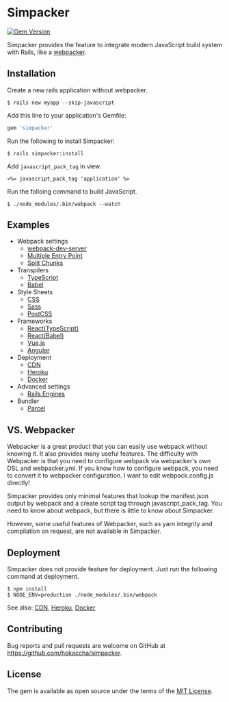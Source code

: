 # Simpacker

[![Gem Version](https://badge.fury.io/rb/simpacker.svg)](https://badge.fury.io/rb/simpacker)

Simpacker provides the feature to integrate modern JavaScript build system with Rails, like a [webpacker](https://github.com/rails/webpacker).

## Installation

Create a new rails application without webpacker.

```
$ rails new myapp --skip-javascript
```

Add this line to your application's Gemfile:

```ruby
gem 'simpacker'
```

Run the following to install Simpacker:

```
$ rails simpacker:install
```

Add `javascript_pack_tag` in view.

```
<%= javascript_pack_tag 'application' %>
```

Run the folloing command to build JavaScript.

```
$ ./node_modules/.bin/webpack --watch
```

## Examples

- Webpack settings
  - [webpack-dev-server](https://github.com/hokaccha/simpacker/tree/master/example/webpack-dev-server)
  - [Multiple Entry Point](https://github.com/hokaccha/simpacker/tree/master/example/multiple-entry-points)
  - [Split Chunks](https://github.com/hokaccha/simpacker/tree/master/example/split-chunks)
- Transpilers
  - [TypeScript](https://github.com/hokaccha/simpacker/tree/master/example/typescript)
  - [Babel](https://github.com/hokaccha/simpacker/tree/master/example/babel)
- Style Sheets
  - [CSS](https://github.com/hokaccha/simpacker/tree/master/example/css)
  - [Sass](https://github.com/hokaccha/simpacker/tree/master/example/sass)
  - [PostCSS](https://github.com/hokaccha/simpacker/tree/master/example/postcss)
- Frameworks
  - [React(TypeScript)](https://github.com/hokaccha/simpacker/tree/master/example/react-typescript)
  - [React(Babel)](https://github.com/hokaccha/simpacker/tree/master/example/react-babel)
  - [Vue.js](https://github.com/hokaccha/simpacker/tree/master/example/vue)
  - [Angular](https://github.com/hokaccha/simpacker/tree/master/example/angular)
- Deployment
  - [CDN](https://github.com/hokaccha/simpacker/tree/master/example/asset-host)
  - [Heroku](https://github.com/hokaccha/simpacker/tree/master/example/heroku)
  - [Docker](https://github.com/hokaccha/simpacker/tree/master/example/docker)
- Advanced settings
  - [Rails Engines](https://github.com/hokaccha/simpacker/tree/master/example/engines)
- Bundler
  - [Parcel](https://github.com/hokaccha/simpacker/tree/master/example/parcel)

## VS. Webpacker

Webpacker is a great product that you can easily use webpack without knowing it. It also provides many useful features. The difficulty with Webpacker is that you need to configure webpack via webpacker's own DSL and webpacker.yml. If you know how to configure webpack, you need to convert it to webpacker configuration. I want to edit webpack.config.js directly!

Simpacker provides only minimal features that lookup the manifest.json output by webpack and a create script tag through javascript_pack_tag. You need to know about webpack, but there is little to know about Simpacker.

However, some useful features of Webpacker, such as yarn integrity and compilation on request, are not available in Simpacker.

## Deployment

Simpacker does not provide feature for deployment. Just run the following command at deployment.

```
$ npm install
$ NODE_ENV=production ./node_modules/.bin/webpack
```

See also: [CDN](https://github.com/hokaccha/simpacker/tree/master/example/asset-host), [Heroku](https://github.com/hokaccha/simpacker/tree/master/example/heroku), [Docker](https://github.com/hokaccha/simpacker/tree/master/example/docker)

## Contributing

Bug reports and pull requests are welcome on GitHub at https://github.com/hokaccha/simpacker.

## License

The gem is available as open source under the terms of the [MIT License](https://opensource.org/licenses/MIT).
